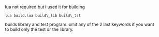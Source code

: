 lua not required but i used it for building

	lua build.lua build\_lib build\_tst

builds library and test program. omit any of the 2 last keywords if you want
to build only the test or the library.

